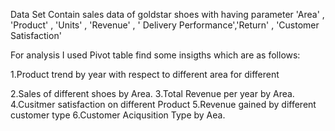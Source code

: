 Data Set Contain sales data of goldstar shoes with having parameter 'Area' , 'Product' , 'Units' , 'Revenue' , ' Delivery Performance','Return' , 'Customer Satisfaction' 

For analysis I used Pivot table find some insigths which are  as follows:

1.Product trend by year with respect to different area for different 

2.Sales of different shoes by Area.
3.Total Revenue per year by Area.
4.Cusitmer satisfaction on different Product
5.Revenue gained by different customer type
6.Customer Aciqusition Type by Aea.

